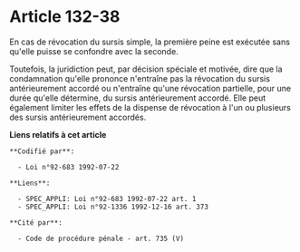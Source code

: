 # Article 132-38

En cas de révocation du sursis simple, la première peine est exécutée sans qu'elle puisse se confondre avec la seconde.

Toutefois, la juridiction peut, par décision spéciale et motivée, dire que la condamnation qu'elle prononce n'entraîne pas la
révocation du sursis antérieurement accordé ou n'entraîne qu'une révocation partielle, pour une durée qu'elle détermine, du
sursis antérieurement accordé. Elle peut également limiter les effets de la dispense de révocation à l'un ou plusieurs des
sursis antérieurement accordés.

**Liens relatifs à cet article**

	**Codifié par**:

	  - Loi n°92-683 1992-07-22

	**Liens**:

	  - SPEC_APPLI: Loi n°92-683 1992-07-22 art. 1
	  - SPEC_APPLI: Loi n°92-1336 1992-12-16 art. 373

	**Cité par**:

	  - Code de procédure pénale - art. 735 (V)
